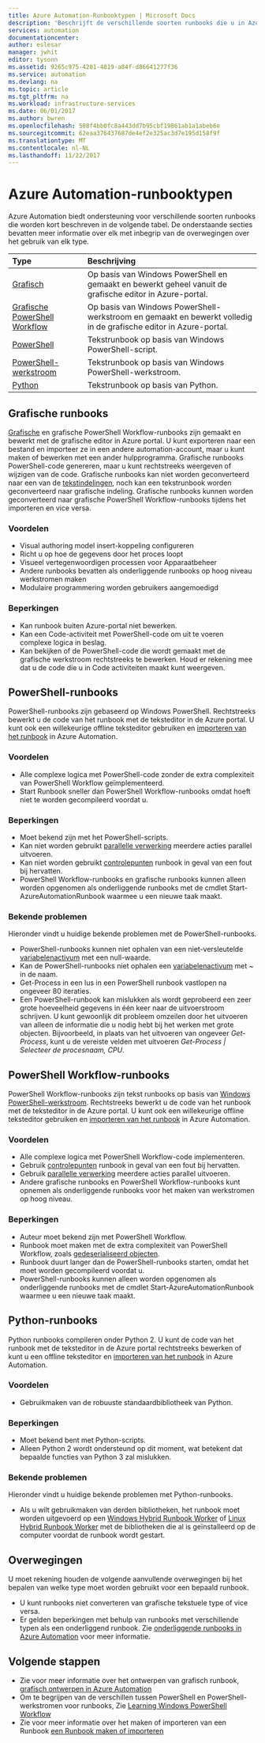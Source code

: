 ```yaml
---
title: Azure Automation-Runbooktypen | Microsoft Docs
description: 'Beschrijft de verschillende soorten runbooks die u in Azure Automation en overwegingen die u in aanmerking nemen gebruiken kunt moet bij het bepalen van welke type moet worden gebruikt. '
services: automation
documentationcenter: 
author: eslesar
manager: jwhit
editor: tysonn
ms.assetid: 9265c975-4281-4819-a84f-d86641277f36
ms.service: automation
ms.devlang: na
ms.topic: article
ms.tgt_pltfrm: na
ms.workload: infrastructure-services
ms.date: 06/01/2017
ms.author: bwren
ms.openlocfilehash: 508f4bb0fc8a443dd7b95cbf19861ab1a1abeb6e
ms.sourcegitcommit: 62eaa376437687de4ef2e325ac3d7e195d158f9f
ms.translationtype: MT
ms.contentlocale: nl-NL
ms.lasthandoff: 11/22/2017
---
```

# <a name="azure-automation-runbook-types"></a>Azure Automation-runbooktypen
Azure Automation biedt ondersteuning voor verschillende soorten runbooks die worden kort beschreven in de volgende tabel.  De onderstaande secties bevatten meer informatie over elk met inbegrip van de overwegingen over het gebruik van elk type.

| Type | Beschrijving |
|:--- |:--- |
| [Grafisch](#graphical-runbooks) |Op basis van Windows PowerShell en gemaakt en bewerkt geheel vanuit de grafische editor in Azure-portal. |
| [Grafische PowerShell Workflow](#graphical-runbooks) |Op basis van Windows PowerShell-werkstroom en gemaakt en bewerkt volledig in de grafische editor in Azure-portal. |
| [PowerShell](#powershell-runbooks) |Tekstrunbook op basis van Windows PowerShell-script. |
| [PowerShell-werkstroom](#powershell-workflow-runbooks) |Tekstrunbook op basis van Windows PowerShell-werkstroom. |
| [Python](#python-runbooks) |Tekstrunbook op basis van Python. |

## <a name="graphical-runbooks"></a>Grafische runbooks
[Grafische](automation-runbook-types.md#graphical-runbooks) en grafische PowerShell Workflow-runbooks zijn gemaakt en bewerkt met de grafische editor in Azure portal.  U kunt exporteren naar een bestand en importeer ze in een andere automation-account, maar u kunt maken of bewerken met een ander hulpprogramma.  Grafische runbooks PowerShell-code genereren, maar u kunt rechtstreeks weergeven of wijzigen van de code. Grafische runbooks kan niet worden geconverteerd naar een van de [tekstindelingen](automation-runbook-types.md), noch kan een tekstrunbook worden geconverteerd naar grafische indeling. Grafische runbooks kunnen worden geconverteerd naar grafische PowerShell Workflow-runbooks tijdens het importeren en vice versa.

### <a name="advantages"></a>Voordelen
* Visual authoring model insert-koppeling configureren  
* Richt u op hoe de gegevens door het proces loopt  
* Visueel vertegenwoordigen processen voor Apparaatbeheer  
* Andere runbooks bevatten als onderliggende runbooks op hoog niveau werkstromen maken  
* Modulaire programmering worden gebruikers aangemoedigd  


### <a name="limitations"></a>Beperkingen
* Kan runbook buiten Azure-portal niet bewerken.
* Kan een Code-activiteit met PowerShell-code om uit te voeren complexe logica in beslag.
* Kan bekijken of de PowerShell-code die wordt gemaakt met de grafische werkstroom rechtstreeks te bewerken. Houd er rekening mee dat u de code die u in Code activiteiten maakt kunt weergeven.

## <a name="powershell-runbooks"></a>PowerShell-runbooks
PowerShell-runbooks zijn gebaseerd op Windows PowerShell.  Rechtstreeks bewerkt u de code van het runbook met de teksteditor in de Azure portal.  U kunt ook een willekeurige offline teksteditor gebruiken en [importeren van het runbook](http://msdn.microsoft.com/library/azure/dn643637.aspx) in Azure Automation.

### <a name="advantages"></a>Voordelen
* Alle complexe logica met PowerShell-code zonder de extra complexiteit van PowerShell Workflow geïmplementeerd. 
* Start Runbook sneller dan PowerShell Workflow-runbooks omdat hoeft niet te worden gecompileerd voordat u.

### <a name="limitations"></a>Beperkingen
* Moet bekend zijn met het PowerShell-scripts.
* Kan niet worden gebruikt [parallelle verwerking](automation-powershell-workflow.md#parallel-processing) meerdere acties parallel uitvoeren.
* Kan niet worden gebruikt [controlepunten](automation-powershell-workflow.md#checkpoints) runbook in geval van een fout bij hervatten.
* PowerShell Workflow-runbooks en grafische runbooks kunnen alleen worden opgenomen als onderliggende runbooks met de cmdlet Start-AzureAutomationRunbook waarmee u een nieuwe taak maakt.

### <a name="known-issues"></a>Bekende problemen
Hieronder vindt u huidige bekende problemen met de PowerShell-runbooks.

* PowerShell-runbooks kunnen niet ophalen van een niet-versleutelde [variabelenactivum](automation-variables.md) met een null-waarde.
* Kan de PowerShell-runbooks niet ophalen een [variabelenactivum](automation-variables.md) met  *~*  in de naam.
* Get-Process in een lus in een PowerShell runbook vastlopen na ongeveer 80 iteraties. 
* Een PowerShell-runbook kan mislukken als wordt geprobeerd een zeer grote hoeveelheid gegevens in één keer naar de uitvoerstroom schrijven.   U kunt gewoonlijk dit probleem omzeilen door het uitvoeren van alleen de informatie die u nodig hebt bij het werken met grote objecten.  Bijvoorbeeld, in plaats van het uitvoeren van ongeveer *Get-Process*, kunt u de vereiste velden met uitvoeren *Get-Process | Selecteer de procesnaam, CPU*.

## <a name="powershell-workflow-runbooks"></a>PowerShell Workflow-runbooks
PowerShell Workflow-runbooks zijn tekst runbooks op basis van [Windows PowerShell-werkstroom](automation-powershell-workflow.md).  Rechtstreeks bewerkt u de code van het runbook met de teksteditor in de Azure portal.  U kunt ook een willekeurige offline teksteditor gebruiken en [importeren van het runbook](http://msdn.microsoft.com/library/azure/dn643637.aspx) in Azure Automation.

### <a name="advantages"></a>Voordelen
* Alle complexe logica met PowerShell Workflow-code implementeren.
* Gebruik [controlepunten](automation-powershell-workflow.md#checkpoints) runbook in geval van een fout bij hervatten.
* Gebruik [parallelle verwerking](automation-powershell-workflow.md#parallel-processing) meerdere acties parallel uitvoeren.
* Andere grafische runbooks en PowerShell Workflow-runbooks kunt opnemen als onderliggende runbooks voor het maken van werkstromen op hoog niveau.

### <a name="limitations"></a>Beperkingen
* Auteur moet bekend zijn met PowerShell Workflow.
* Runbook moet maken met de extra complexiteit van PowerShell Workflow, zoals [gedeserialiseerd objecten](automation-powershell-workflow.md#code-changes).
* Runbook duurt langer dan de PowerShell-runbooks starten, omdat het moet worden gecompileerd voordat u.
* PowerShell-runbooks kunnen alleen worden opgenomen als onderliggende runbooks met de cmdlet Start-AzureAutomationRunbook waarmee u een nieuwe taak maakt.

## <a name="python-runbooks"></a>Python-runbooks
Python runbooks compileren onder Python 2.  U kunt de code van het runbook met de teksteditor in de Azure portal rechtstreeks bewerken of kunt u een offline teksteditor en [importeren van het runbook](http://msdn.microsoft.com/library/azure/dn643637.aspx) in Azure Automation.

### <a name="advantages"></a>Voordelen
* Gebruikmaken van de robuuste standaardbibliotheek van Python.

### <a name="limitations"></a>Beperkingen
* Moet bekend bent met Python-scripts.
* Alleen Python 2 wordt ondersteund op dit moment, wat betekent dat bepaalde functies van Python 3 zal mislukken.

### <a name="known-issues"></a>Bekende problemen
Hieronder vindt u huidige bekende problemen met Python-runbooks.

* Als u wilt gebruikmaken van derden bibliotheken, het runbook moet worden uitgevoerd op een [Windows Hybrid Runbook Worker](https://docs.microsoft.com/en-us/azure/automation/automation-windows-hrw-install) of [Linux Hybrid Runbook Worker](https://docs.microsoft.com/en-us/azure/automation/automation-linux-hrw-install) met de bibliotheken die al is geïnstalleerd op de computer voordat de runbook wordt gestart.

## <a name="considerations"></a>Overwegingen
U moet rekening houden de volgende aanvullende overwegingen bij het bepalen van welke type moet worden gebruikt voor een bepaald runbook.

* U kunt runbooks niet converteren van grafische tekstuele type of vice versa.
* Er gelden beperkingen met behulp van runbooks met verschillende typen als een onderliggend runbook.  Zie [onderliggende runbooks in Azure Automation](automation-child-runbooks.md) voor meer informatie.

## <a name="next-steps"></a>Volgende stappen
* Zie voor meer informatie over het ontwerpen van grafisch runbook, [grafisch ontwerpen in Azure Automation](automation-graphical-authoring-intro.md)
* Om te begrijpen van de verschillen tussen PowerShell en PowerShell-werkstromen voor runbooks, Zie [Learning Windows PowerShell Workflow](automation-powershell-workflow.md)
* Zie voor meer informatie over het maken of importeren van een Runbook [een Runbook maken of importeren](automation-creating-importing-runbook.md)

